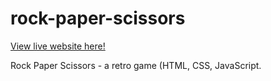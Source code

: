 # rock-paper-scissors

[View live website here!](http://127.0.0.1:5500/index.html)

Rock Paper Scissors - a retro game (HTML, CSS, JavaScript. 
